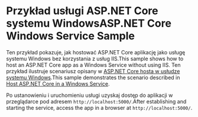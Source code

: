 # <a name="aspnet-core-windows-service-sample"></a><span data-ttu-id="fa150-101">Przykład usługi ASP.NET Core systemu Windows</span><span class="sxs-lookup"><span data-stu-id="fa150-101">ASP.NET Core Windows Service Sample</span></span>

<span data-ttu-id="fa150-102">Ten przykład pokazuje, jak hostować ASP.NET Core aplikację jako usługę systemu Windows bez korzystania z usług IIS.</span><span class="sxs-lookup"><span data-stu-id="fa150-102">This sample shows how to host an ASP.NET Core app as a Windows Service without using IIS.</span></span> <span data-ttu-id="fa150-103">Ten przykład ilustruje scenariusz opisany w [ASP.NET Core hosta w usłudze systemu Windows](https://docs.microsoft.com/aspnet/core/host-and-deploy/windows-service).</span><span class="sxs-lookup"><span data-stu-id="fa150-103">This sample demonstrates the scenario described in [Host ASP.NET Core in a Windows Service](https://docs.microsoft.com/aspnet/core/host-and-deploy/windows-service).</span></span>

<span data-ttu-id="fa150-104">Po ustanowieniu i uruchomieniu usługi uzyskaj dostęp do aplikacji w przeglądarce pod adresem `http://localhost:5000/`.</span><span class="sxs-lookup"><span data-stu-id="fa150-104">After establishing and starting the service, access the app in a browser at `http://localhost:5000/`.</span></span>
